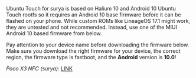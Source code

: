 Ubuntu Touch for surya is based on Halium 10 and Android 10 Ubuntu Touch rootfs so it requires an Android 10 base firmware before it can be flashed on your phone.
While custom ROMs like LineageOS 17.1 might work, they are untested and not recommended. Instead, use one of the MIUI Android 10 based firmware from below.

Pay attention to your device name before downloading the firmware below. Make sure you download the right firmware for your device, the correct region, the firmware type is fastboot, and the **Android** version is **10.0**!

*Poco X3 NFC (surya):* [LINK](https://xiaomifirmwareupdater.com/archive/miui/surya)
